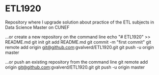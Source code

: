 # ETL1920
Repository where I upgrade solution about practice of the ETL subjects in Data Science Master on CUNEF

…or create a new repository on the command line
echo "# ETL1920" >> README.md
git init
git add README.md
git commit -m "first commit"
git remote add origin git@github.com:gvalverd/ETL1920.git
git push -u origin master

…or push an existing repository from the command line
git remote add origin git@github.com:gvalverd/ETL1920.git
git push -u origin master
